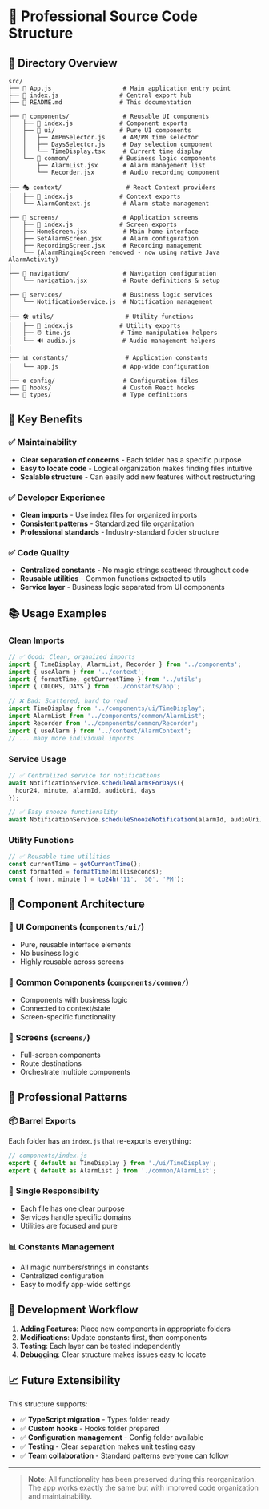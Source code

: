 # 🎯 Professional Source Code Structure

## 📁 Directory Overview

```
src/
├── 📱 App.js                    # Main application entry point
├── 📖 index.js                 # Central export hub
├── 📖 README.md                # This documentation
│
├── 🧩 components/               # Reusable UI components
│   ├── 📖 index.js             # Component exports
│   ├── 🎨 ui/                  # Pure UI components
│   │   ├── AmPmSelector.js     # AM/PM time selector
│   │   ├── DaysSelector.js     # Day selection component
│   │   └── TimeDisplay.tsx     # Current time display
│   └── 🔄 common/              # Business logic components
│       ├── AlarmList.jsx       # Alarm management list
│       └── Recorder.jsx        # Audio recording component
│
├── 🎭 context/                  # React Context providers
│   ├── 📖 index.js             # Context exports
│   └── AlarmContext.js         # Alarm state management
│
├── 📱 screens/                  # Application screens
│   ├── 📖 index.js             # Screen exports
│   ├── HomeScreen.jsx          # Main home interface
│   ├── SetAlarmScreen.jsx      # Alarm configuration
│   ├── RecordingScreen.jsx     # Recording management
│   └── (AlarmRingingScreen removed - now using native Java AlarmActivity)
│
├── 🧭 navigation/               # Navigation configuration
│   └── navigation.jsx          # Route definitions & setup
│
├── 🔧 services/                 # Business logic services
│   └── NotificationService.js  # Notification management
│
├── 🛠️ utils/                    # Utility functions
│   ├── 📖 index.js             # Utility exports
│   ├── ⏰ time.js              # Time manipulation helpers
│   └── 🔊 audio.js             # Audio management helpers
│
├── 📊 constants/                # Application constants
│   └── app.js                  # App-wide configuration
│
├── ⚙️ config/                   # Configuration files
├── 🎣 hooks/                    # Custom React hooks
└── 📝 types/                    # Type definitions
```

## 🚀 Key Benefits

### ✅ **Maintainability**
- **Clear separation of concerns** - Each folder has a specific purpose
- **Easy to locate code** - Logical organization makes finding files intuitive
- **Scalable structure** - Can easily add new features without restructuring

### ✅ **Developer Experience**
- **Clean imports** - Use index files for organized imports
- **Consistent patterns** - Standardized file organization
- **Professional standards** - Industry-standard folder structure

### ✅ **Code Quality**
- **Centralized constants** - No magic strings scattered throughout code
- **Reusable utilities** - Common functions extracted to utils
- **Service layer** - Business logic separated from UI components

## 📚 Usage Examples

### Clean Imports
```javascript
// ✅ Good: Clean, organized imports
import { TimeDisplay, AlarmList, Recorder } from '../components';
import { useAlarm } from '../context';
import { formatTime, getCurrentTime } from '../utils';
import { COLORS, DAYS } from '../constants/app';

// ❌ Bad: Scattered, hard to read
import TimeDisplay from '../components/ui/TimeDisplay';
import AlarmList from '../components/common/AlarmList';
import Recorder from '../components/common/Recorder';
import { useAlarm } from '../context/AlarmContext';
// ... many more individual imports
```

### Service Usage
```javascript
// ✅ Centralized service for notifications
await NotificationService.scheduleAlarmsForDays({
  hour24, minute, alarmId, audioUri, days
});

// ✅ Easy snooze functionality
await NotificationService.scheduleSnoozeNotification(alarmId, audioUri);
```

### Utility Functions
```javascript
// ✅ Reusable time utilities
const currentTime = getCurrentTime();
const formatted = formatTime(milliseconds);
const { hour, minute } = to24h('11', '30', 'PM');
```

## 🎨 Component Architecture

### 🎨 **UI Components** (`components/ui/`)
- Pure, reusable interface elements
- No business logic
- Highly reusable across screens

### 🔄 **Common Components** (`components/common/`)
- Components with business logic
- Connected to context/state
- Screen-specific functionality

### 📱 **Screens** (`screens/`)
- Full-screen components
- Route destinations
- Orchestrate multiple components

## 🔧 Professional Patterns

### 📦 **Barrel Exports**
Each folder has an `index.js` that re-exports everything:
```javascript
// components/index.js
export { default as TimeDisplay } from './ui/TimeDisplay';
export { default as AlarmList } from './common/AlarmList';
```

### 🎯 **Single Responsibility**
- Each file has one clear purpose
- Services handle specific domains
- Utilities are focused and pure

### 📊 **Constants Management**
- All magic numbers/strings in constants
- Centralized configuration
- Easy to modify app-wide settings

## 🚀 Development Workflow

1. **Adding Features**: Place new components in appropriate folders
2. **Modifications**: Update constants first, then components
3. **Testing**: Each layer can be tested independently
4. **Debugging**: Clear structure makes issues easy to locate

## 📈 Future Extensibility

This structure supports:
- ✅ **TypeScript migration** - Types folder ready
- ✅ **Custom hooks** - Hooks folder prepared
- ✅ **Configuration management** - Config folder available
- ✅ **Testing** - Clear separation makes unit testing easy
- ✅ **Team collaboration** - Standard patterns everyone can follow

---

> **Note**: All functionality has been preserved during this reorganization. The app works exactly the same but with improved code organization and maintainability.
